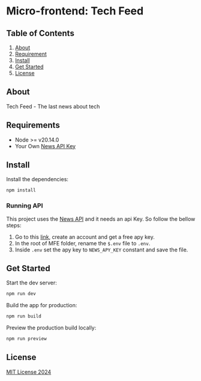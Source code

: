# Micro-frontend: Tech Feed

## Table of Contents
1. [About](#about)
2. [Requirement](#requirement)
3. [Install](#install)
4. [Get Started](#get-started)
5. [License](#license)

## About
Tech Feed - The last news about tech

## Requirements
- Node >= v20.14.0 
- Your Own [News API Key](https://newsapi.org/)

## Install

Install the dependencies:

```bash
npm install
```

### Running API

This project uses the [News API](https://newsapi.org/) and it needs an api Key. So follow the bellow steps:
1. Go to this [link](https://newsapi.org/), create an account and get a free apy key.
2. In the root of MFE folder, rename the `$.env` file to `.env`.
3. Inside `.env` set the apy key to `NEWS_APY_KEY` constant and save the file.

## Get Started

Start the dev server:

```bash
npm run dev
```

Build the app for production:

```bash
npm run build
```
Preview the production build locally:

```bash
npm run preview
```

## License

[MIT License 2024](./../LICENSE.md)